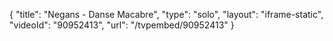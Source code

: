 {
    "title": "Negans - Danse Macabre",
    "type": "solo",
    "layout": "iframe-static",
    "videoId": "90952413",
    "url": "\/tvpembed\/90952413"
}